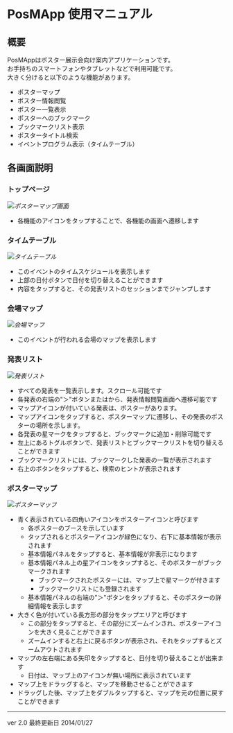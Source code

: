 # PosMApp 使用マニュアル

## 概要
PosMAppはポスター展示会向け案内アプリケーションです。  
お手持ちのスマートフォンやタブレットなどで利用可能です。  
大きく分けると以下のような機能があります。

- ポスターマップ
- ポスター情報閲覧
- ポスター一覧表示
- ポスターへのブックマーク
- ブックマークリスト表示
- ポスタータイトル検索
- イベントプログラム表示（タイムテーブル）

## 各画面説明
### トップページ
*![ポスターマップ画面](./deim2015_1.png)*

- 各機能のアイコンをタップすることで、各機能の画面へ遷移します

### タイムテーブル
*![タイムテーブル](./deim2015_2.png)*

- このイベントのタイムスケジュールを表示します
- 上部の日付ボタンで日付を切り替えることができます
- 内容をタップすると、その発表リストのセッションまでジャンプします

### 会場マップ
*![会場マップ](./deim2015_3.png)*

- このイベントが行われる会場のマップを表示します

### 発表リスト
*![発表リスト](./deim2015_4.png)*

- すべての発表を一覧表示します。スクロール可能です
- 各発表の右端の"＞"ボタンまたはから、発表情報閲覧画面へ遷移可能です
- マップアイコンが付いている発表は、ポスターがあります。
- マップアイコンをタップすると、ポスターマップに遷移し、その発表のポスターの場所を示します。
- 各発表の星マークをタップすると、ブックマークに追加・削除可能です
- 左上にあるトグルボタンで、発表リストとブックマークリストを切り替えることができます
- ブックマークリストには、ブックマークした発表の一覧が表示されます
- 右上のボタンをタップすると、検索のヒントが表示されます
 
### ポスターマップ
*![ポスターマップ](./deim2015_5.png)*

- 青く表示されている四角いアイコンをポスターアイコンと呼びます
	- 各ポスターのブースを示しています
	- タップされるとポスターアイコンが緑色になり、右下に基本情報が表示されます
	- 基本情報パネルをタップすると、基本情報が非表示になります
	- 基本情報パネル上の星アイコンをタップすると、そのポスターがブックマークされます
		- ブックマークされたポスターには、マップ上で星マークが付きます
		- ブックマークリストにも登録されます
	- 基本情報パネルの右端の"＞"ボタンをタップすると、そのポスターの詳細情報を表示します
- 大きく色が付いている長方形の部分をタップエリアと呼びます
	- この部分をタップすると、その部分にズームインされ、ポスターアイコンを大きく見ることができます
	- ズームインすると右上に戻るボタンが表示され、それをタップするとズームアウトされます
- マップの左右端にある矢印をタップすると、日付を切り替えることが出来ます
	- 日付は、マップ上のアイコンが無い場所に表示されています
- マップ上をドラッグすると、マップを移動させることができます
- ドラッグした後、マップ上をダブルタップすると、マップを元の位置に戻すことができます
  
  
---
ver 2.0  最終更新日 2014/01/27